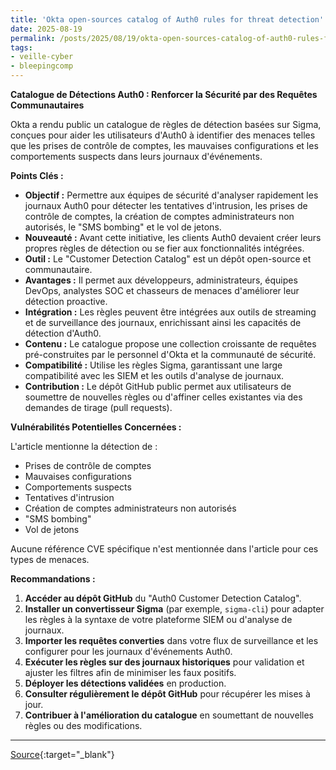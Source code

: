 ```yaml
---
title: 'Okta open-sources catalog of Auth0 rules for threat detection'
date: 2025-08-19
permalink: /posts/2025/08/19/okta-open-sources-catalog-of-auth0-rules-for-threat-detection/
tags:
- veille-cyber
- bleepingcomp
---
```

**Catalogue de Détections Auth0 : Renforcer la Sécurité par des Requêtes Communautaires**

Okta a rendu public un catalogue de règles de détection basées sur Sigma, conçues pour aider les utilisateurs d'Auth0 à identifier des menaces telles que les prises de contrôle de comptes, les mauvaises configurations et les comportements suspects dans leurs journaux d'événements.

**Points Clés :**

*   **Objectif :** Permettre aux équipes de sécurité d'analyser rapidement les journaux Auth0 pour détecter les tentatives d'intrusion, les prises de contrôle de comptes, la création de comptes administrateurs non autorisés, le "SMS bombing" et le vol de jetons.
*   **Nouveauté :** Avant cette initiative, les clients Auth0 devaient créer leurs propres règles de détection ou se fier aux fonctionnalités intégrées.
*   **Outil :** Le "Customer Detection Catalog" est un dépôt open-source et communautaire.
*   **Avantages :** Il permet aux développeurs, administrateurs, équipes DevOps, analystes SOC et chasseurs de menaces d'améliorer leur détection proactive.
*   **Intégration :** Les règles peuvent être intégrées aux outils de streaming et de surveillance des journaux, enrichissant ainsi les capacités de détection d'Auth0.
*   **Contenu :** Le catalogue propose une collection croissante de requêtes pré-construites par le personnel d'Okta et la communauté de sécurité.
*   **Compatibilité :** Utilise les règles Sigma, garantissant une large compatibilité avec les SIEM et les outils d'analyse de journaux.
*   **Contribution :** Le dépôt GitHub public permet aux utilisateurs de soumettre de nouvelles règles ou d'affiner celles existantes via des demandes de tirage (pull requests).

**Vulnérabilités Potentielles Concernées :**

L'article mentionne la détection de :
*   Prises de contrôle de comptes
*   Mauvaises configurations
*   Comportements suspects
*   Tentatives d'intrusion
*   Création de comptes administrateurs non autorisés
*   "SMS bombing"
*   Vol de jetons

Aucune référence CVE spécifique n'est mentionnée dans l'article pour ces types de menaces.

**Recommandations :**

1.  **Accéder au dépôt GitHub** du "Auth0 Customer Detection Catalog".
2.  **Installer un convertisseur Sigma** (par exemple, `sigma-cli`) pour adapter les règles à la syntaxe de votre plateforme SIEM ou d'analyse de journaux.
3.  **Importer les requêtes converties** dans votre flux de surveillance et les configurer pour les journaux d'événements Auth0.
4.  **Exécuter les règles sur des journaux historiques** pour validation et ajuster les filtres afin de minimiser les faux positifs.
5.  **Déployer les détections validées** en production.
6.  **Consulter régulièrement le dépôt GitHub** pour récupérer les mises à jour.
7.  **Contribuer à l'amélioration du catalogue** en soumettant de nouvelles règles ou des modifications.

---
[Source](https://www.bleepingcomputer.com/news/security/okta-open-sources-catalog-of-auth0-rules-for-threat-detection/){:target="_blank"}
